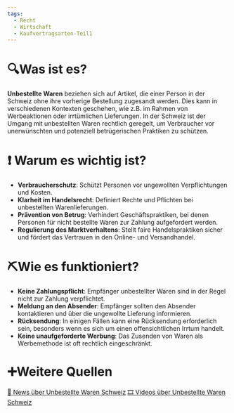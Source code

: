 ```yaml
---
tags:
  - Recht
  - Wirtschaft
  - Kaufvertragsarten-Teil1
---
```

# 🔍Was ist es?
**Unbestellte Waren** beziehen sich auf Artikel, die einer Person in der Schweiz ohne ihre vorherige Bestellung zugesandt werden. Dies kann in verschiedenen Kontexten geschehen, wie z.B. im Rahmen von Werbeaktionen oder irrtümlichen Lieferungen. In der Schweiz ist der Umgang mit unbestellten Waren rechtlich geregelt, um Verbraucher vor unerwünschten und potenziell betrügerischen Praktiken zu schützen.

# ❗ Warum es wichtig ist?
- **Verbraucherschutz**: Schützt Personen vor ungewollten Verpflichtungen und Kosten.
- **Klarheit im Handelsrecht**: Definiert Rechte und Pflichten bei unbestellten Warenlieferungen.
- **Prävention von Betrug**: Verhindert Geschäftspraktiken, bei denen Personen für nicht bestellte Waren zur Zahlung aufgefordert werden.
- **Regulierung des Marktverhaltens**: Stellt faire Handelspraktiken sicher und fördert das Vertrauen in den Online- und Versandhandel.

# ⛏Wie es funktioniert?
- **Keine Zahlungspflicht**: Empfänger unbestellter Waren sind in der Regel nicht zur Zahlung verpflichtet.
- **Meldung an den Absender**: Empfänger sollten den Absender kontaktieren und über die ungewollte Lieferung informieren.
- **Rücksendung**: In einigen Fällen kann eine Rücksendung erforderlich sein, besonders wenn es sich um einen offensichtlichen Irrtum handelt.
- **Keine unaufgeforderte Werbung**: Das Zusenden von Waren als Werbemethode ist oft rechtlich eingeschränkt.

# ➕Weitere Quellen
[📄 News über Unbestellte Waren Schweiz](https://www.google.com/search?q=Unbestellte+Waren+Schweiz&tbm=nws)
[🎞 Videos über Unbestellte Waren Schweiz](https://www.google.com/search?q=Unbestellte+Waren+Schweiz&tbm=vid)